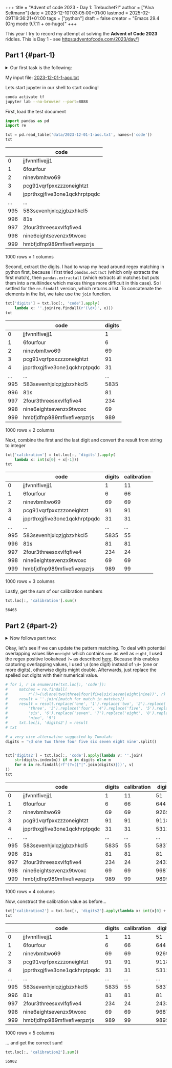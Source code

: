 +++
title = "Advent of code 2023 - Day 1: Trebuchet?!"
author = ["Alva Seltmann"]
date = 2023-12-10T03:05:00+01:00
lastmod = 2025-02-09T19:36:21+01:00
tags = ["python"]
draft = false
creator = "Emacs 29.4 (Org mode 9.7.11 + ox-hugo)"
+++

This year I try to record my attempt at solving the **Advent of Code 2023**
riddles. This is Day 1 - see <https:adventofcode.com/2023/day/1>

<!--more-->


## Part 1 {#part-1}

<details>
<summary>Our first task is the following:</summary>
<div class="details">

> The newly-improved calibration document consists of lines of text; each line
> originally contained a specific calibration value that the Elves now need to
> recover. On each line, the calibration value can be found by combining the first
> digit and the last digit (in that order) to form a single two-digit number.
>
> For example:

```text
1abc2
pqr3stu8vwx
a1b2c3d4e5f
treb7uchet
```

> In this example, the calibration values of these four lines are 12, 38, 15,
> and 77. Adding these together produces 142.
>
> Consider your entire calibration document. What is the sum of all of the
> calibration values?
</div>
</details>

My input file: [2023-12-01-1-aoc.txt](https://github.com/aseltmann/aseltmann.github.io-org-src/blob/main/data/2023-12-01-1-aoc.txt)

Lets start jupyter in our shell to start coding!

```sh
conda activate tf
jupyter lab --no-browser --port=8888
```

First, load the test document

```python
import pandas as pd
import re

txt = pd.read_table('data/2023-12-01-1-aoc.txt', names=['code'])
txt
```

|     | code                          |
|-----|-------------------------------|
| 0   | jjfvnnlfivejj1                |
| 1   | 6fourfour                     |
| 2   | ninevbmltwo69                 |
| 3   | pcg91vqrfpxxzzzoneightzt      |
| 4   | jpprthxgjfive3one1qckhrptpqdc |
| ... | ...                           |
| 995 | 583sevenhjxlqzjgbzxhkcl5      |
| 996 | 81s                           |
| 997 | 2four3threesxxvlfqfive4       |
| 998 | nine6eightsevenzx9twoxc       |
| 999 | hmbfjdfnp989mfivefiverpzrjs   |

1000 rows × 1 columns

Second, extract the digits. I had to wrap my head around regex matching in
python first, because I first tried `pandas.extract` (which only extracts the
first match), then `pandas.extractall` (which extracts all matches but puts them
into a multiindex which makes things more difficult in this case). So I settled
for the `re.findall` version, which returns a list. To concatenate the elements
in the list, we take use the `join` function.

```python
txt['digits'] = txt.loc[:, 'code'].apply(
    lambda x: ''.join(re.findall(r'(\d+)', x)))
txt
```

|     | code                          | digits |
|-----|-------------------------------|--------|
| 0   | jjfvnnlfivejj1                | 1      |
| 1   | 6fourfour                     | 6      |
| 2   | ninevbmltwo69                 | 69     |
| 3   | pcg91vqrfpxxzzzoneightzt      | 91     |
| 4   | jpprthxgjfive3one1qckhrptpqdc | 31     |
| ... | ...                           | ...    |
| 995 | 583sevenhjxlqzjgbzxhkcl5      | 5835   |
| 996 | 81s                           | 81     |
| 997 | 2four3threesxxvlfqfive4       | 234    |
| 998 | nine6eightsevenzx9twoxc       | 69     |
| 999 | hmbfjdfnp989mfivefiverpzrjs   | 989    |

1000 rows × 2 columns

Next, combine the first and the last digit and convert the result from string to integer

```python
txt['calibration'] = txt.loc[:, 'digits'].apply(
    lambda x: int(x[0] + x[-1]))
txt
```

|     | code                          | digits | calibration |
|-----|-------------------------------|--------|-------------|
| 0   | jjfvnnlfivejj1                | 1      | 11          |
| 1   | 6fourfour                     | 6      | 66          |
| 2   | ninevbmltwo69                 | 69     | 69          |
| 3   | pcg91vqrfpxxzzzoneightzt      | 91     | 91          |
| 4   | jpprthxgjfive3one1qckhrptpqdc | 31     | 31          |
| ... | ...                           | ...    | ...         |
| 995 | 583sevenhjxlqzjgbzxhkcl5      | 5835   | 55          |
| 996 | 81s                           | 81     | 81          |
| 997 | 2four3threesxxvlfqfive4       | 234    | 24          |
| 998 | nine6eightsevenzx9twoxc       | 69     | 69          |
| 999 | hmbfjdfnp989mfivefiverpzrjs   | 989    | 99          |

1000 rows × 3 columns

Lastly, get the sum of our calibration numbers

```python
txt.loc[:, 'calibration'].sum()
```

```text
56465
```


## Part 2 {#part-2}

<details>
<summary>Now follows part two:</summary>
<div class="details">

> Your calculation isn't quite right. It looks like some of the digits are
> actually spelled out with letters: one, two, three, four, five, six, seven,
> eight, and nine also count as valid "digits".
>
> Equipped with this new information, you now need to find the real first and last
> digit on each line. For example:

```text
two1nine
eightwothree
abcone2threexyz
xtwone3four
4nineeightseven2
zoneight234
7pqrstsixteen
```

> In this example, the calibration values are 29, 83, 13, 24, 42, 14, and 76.
> Adding these together produces 281.
>
> What is the sum of all of the calibration values?
</div>
</details>

Okay, let's see if we can update the pattern matching. To deal with potential
overlapping values like `oneight` which contains `one` as well as `eight`, I
used the regex positive lookahead `?=` as described [here](https://stackoverflow.com/a/5616910). Because this enables
capturing overlapping values, I used `\d` (one digit) instead of `\d+` (one or
more digits), otherwise digits might double. Afterwards, just replace the
spelled out digits with their numerical value.

```python
# for i, r in enumerate(txt.loc[:, 'code']):
#     matches = re.findall(
#         r'(?=(\d|one|two|three|four|five|six|seven|eight|nine))', r)
#     result = ''.join([match for match in matches])
#     result = result.replace('one', '1').replace('two', '2').replace(
#         'three', '3').replace('four', '4').replace('five', '5').replace(
#         'six', '6').replace('seven', '7').replace('eight', '8').replace(
#         'nine', '9')
#     txt.loc[i, 'digits2'] = result
# txt

# a very nice alternative suggested by Tomalak:
digits = '\d one two three four five six seven eight nine'.split()


txt['digits2'] = txt.loc[:, 'code'].apply(lambda v: ''.join(
    str(digits.index(m)) if m in digits else m
    for m in re.findall(rf'(?=({"|".join(digits)}))', v)
))
txt
```

|     | code                          | digits | calibration | digits2 |
|-----|-------------------------------|--------|-------------|---------|
| 0   | jjfvnnlfivejj1                | 1      | 11          | 51      |
| 1   | 6fourfour                     | 6      | 66          | 644     |
| 2   | ninevbmltwo69                 | 69     | 69          | 9269    |
| 3   | pcg91vqrfpxxzzzoneightzt      | 91     | 91          | 9118    |
| 4   | jpprthxgjfive3one1qckhrptpqdc | 31     | 31          | 5311    |
| ... | ...                           | ...    | ...         | ...     |
| 995 | 583sevenhjxlqzjgbzxhkcl5      | 5835   | 55          | 58375   |
| 996 | 81s                           | 81     | 81          | 81      |
| 997 | 2four3threesxxvlfqfive4       | 234    | 24          | 243354  |
| 998 | nine6eightsevenzx9twoxc       | 69     | 69          | 968792  |
| 999 | hmbfjdfnp989mfivefiverpzrjs   | 989    | 99          | 98955   |

1000 rows × 4 columns

Now, construct the calibration value as before...

```python
txt['calibration2'] = txt.loc[:, 'digits2'].apply(lambda x: int(x[0] + x[-1]))
txt
```

|     | code                          | digits | calibration | digits2 | calibration2 |
|-----|-------------------------------|--------|-------------|---------|--------------|
| 0   | jjfvnnlfivejj1                | 1      | 11          | 51      | 51           |
| 1   | 6fourfour                     | 6      | 66          | 644     | 64           |
| 2   | ninevbmltwo69                 | 69     | 69          | 9269    | 99           |
| 3   | pcg91vqrfpxxzzzoneightzt      | 91     | 91          | 9118    | 98           |
| 4   | jpprthxgjfive3one1qckhrptpqdc | 31     | 31          | 5311    | 51           |
| ... | ...                           | ...    | ...         | ...     | ...          |
| 995 | 583sevenhjxlqzjgbzxhkcl5      | 5835   | 55          | 58375   | 55           |
| 996 | 81s                           | 81     | 81          | 81      | 81           |
| 997 | 2four3threesxxvlfqfive4       | 234    | 24          | 243354  | 24           |
| 998 | nine6eightsevenzx9twoxc       | 69     | 69          | 968792  | 92           |
| 999 | hmbfjdfnp989mfivefiverpzrjs   | 989    | 99          | 98955   | 95           |

1000 rows × 5 columns

... and get the correct sum!

```python
txt.loc[:, 'calibration2'].sum()
```

```text
55902
```
